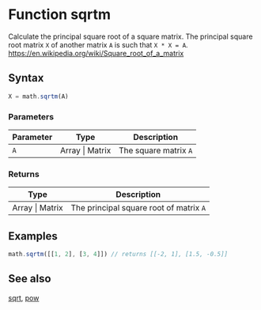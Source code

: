 <!-- Note: This file is automatically generated from source code comments. Changes made in this file will be overridden. -->
# Function sqrtm
Calculate the principal square root of a square matrix.
The principal square root matrix `X` of another matrix `A` is such that `X * X = A`.
https://en.wikipedia.org/wiki/Square_root_of_a_matrix
## Syntax
```js
X = math.sqrtm(A)
```
### Parameters
Parameter | Type | Description
--------- | ---- | -----------
`A` | Array &#124; Matrix | The square matrix `A`
### Returns
Type | Description
---- | -----------
Array &#124; Matrix | The principal square root of matrix `A`
## Examples
```js
math.sqrtm([[1, 2], [3, 4]]) // returns [[-2, 1], [1.5, -0.5]]
```
## See also
[sqrt](sqrt.md),
[pow](pow.md)
